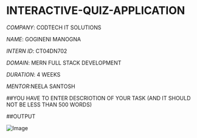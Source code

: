 # INTERACTIVE-QUIZ-APPLICATION

*COMPANY*: CODTECH IT SOLUTIONS

*NAME*: GOGINENI MANOGNA

*INTERN ID*: CT04DN702

*DOMAIN*: MERN FULL STACK DEVELOPMENT

*DURATION*: 4 WEEKS

*MENTOR*:NEELA SANTOSH

##YOU HAVE TO ENTER DESCRIOTION OF YOUR TASK (AND IT SHOULD NOT BE LESS THAN 500 WORDS)

##OUTPUT 

![Image](https://github.com/user-attachments/assets/ba138f52-3672-43a5-8b35-2e87a769e566)
